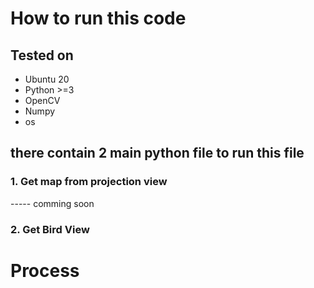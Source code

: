 # How to run this code

## Tested on
- Ubuntu 20
- Python >=3
- OpenCV
- Numpy
- os

## there contain 2 main python file to run this file

### 1. Get map from projection view
----- comming soon
### 2. Get Bird View

# Process